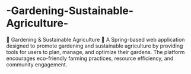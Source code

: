 # -Gardening-Sustainable-Agriculture-
🌱 Gardening &amp; Sustainable Agriculture 🌿 A Spring-based web application designed to promote gardening and sustainable agriculture by providing tools for users to plan, manage, and optimize their gardens. The platform encourages eco-friendly farming practices, resource efficiency, and community engagement.
